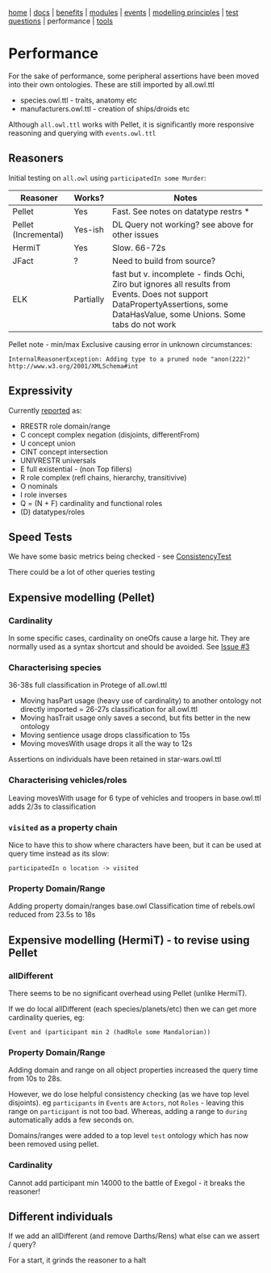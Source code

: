 [home](../) |
[docs](readme.md) |
[benefits](benefits.md) |
[modules](modularisation.md) |
[events](events.md) |
[modelling principles](modelling-principles.md) |
[test questions](test-questions.md) |
performance |
[tools](tools.md)

# Performance

For the sake of performance, some peripheral assertions have been moved into their own ontologies. These are still imported by all.owl.ttl

* species.owl.ttl - traits, anatomy etc
* manufacturers.owl.ttl - creation of ships/droids etc

Although ```all.owl.ttl``` works with Pellet, it is significantly more responsive 
reasoning and querying with ```events.owl.ttl```

## Reasoners

Initial testing on `all.owl` using `participatedIn some Murder`:

| Reasoner             | Works?    | Notes                                                                                                                                                                         |
|----------------------|-----------|-------------------------------------------------------------------------------------------------------------------------------------------------------------------------------|
| Pellet               | Yes       | Fast. See notes on datatype restrs *                                                                                                                                          |
| Pellet (Incremental) | Yes-ish   | DL Query not working? see above for other issues                                                                                                                              |
| HermiT               | Yes       | Slow. 66-72s                                                                                                                                                                  |
| JFact                | ?         | Need to build from source?                                                                                                                                                    |
| ELK                  | Partially | fast but v. incomplete - finds Ochi, Ziro but ignores all results from Events. Does not support DataPropertyAssertions, some DataHasValue, some Unions. Some tabs do not work |

Pellet note - min/max Exclusive causing error in unknown circumstances:
  

    InternalReasonerException: Adding type to a pruned node "anon(222)" http://www.w3.org/2001/XMLSchema#int

## Expressivity

Currently [reported](https://star-wars-ontology.up.railway.app/ontologies/-1715300141) as:
* RRESTR role domain/range
* C concept complex negation (disjoints, differentFrom)
* U concept union
* CINT concept intersection
* UNIVRESTR universals
* E full existential - (non Top fillers)
* R role complex (refl chains, hierarchy, transitivive)
* O nominals
* I role inverses
* Q = (N + F) cardinality and  functional roles
* (D) datatypes/roles

## Speed Tests
We have some basic metrics being checked - see [ConsistencyTest](../src/test/java/com/nickd/sw/ConsistencyTest.java)

There could be a lot of other queries testing

## Expensive modelling (Pellet)

### Cardinality

In some specific cases, cardinality on oneOfs cause a large hit.
They are normally used as a syntax shortcut and should be avoided.
See [Issue #3](https://github.com/nickdrummond/star-wars-ontology/issues/3)

### Characterising species

36-38s full classification in Protege of all.owl.ttl

* Moving hasPart usage (heavy use of cardinality) to another ontology not directly imported
= 26-27s classification for all.owl.ttl
* Moving hasTrait usage only saves a second, but fits better in the new ontology
* Moving sentience usage drops classification to 15s
* Moving movesWith usage drops it all the way to 12s

Assertions on individuals have been retained in star-wars.owl.ttl

### Characterising vehicles/roles

Leaving movesWith usage for 6 type of vehicles and troopers in base.owl.ttl
adds 2/3s to classification

### ```visited``` as a property chain
Nice to have this to show where characters have been, but it can be used at query time instead as its slow:

    participatedIn o location -> visited

### Property Domain/Range
Adding property domain/ranges base.owl
Classification time of rebels.owl reduced from 23.5s to 18s


## Expensive modelling (HermiT) - to revise using Pellet

### allDifferent

There seems to be no significant overhead using Pellet (unlike HermiT).

If we do local allDifferent (each species/planets/etc) then we can get more cardinality queries, eg:

    Event and (participant min 2 (hadRole some Mandalorian))

### Property Domain/Range

Adding domain and range on all object properties increased the query time from 10s to 28s.

However, we do lose helpful consistency checking (as we have top level disjoints).
eg `participants` in `Events` are `Actors`, not `Roles` - leaving this range on `participant` is not too bad.
Whereas, adding a range to `during` automatically adds a few seconds on.

Domains/ranges were added to a top level `test` ontology which has now been removed using pellet.

### Cardinality
Cannot add participant min 14000 to the battle of Exegol - it breaks the reasoner!


## Different individuals

If we add an allDifferent (and remove Darths/Rens) what else can we assert / query?

For a start, it grinds the reasoner to a halt
